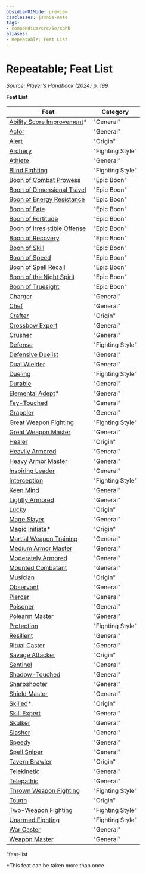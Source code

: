 ```yaml
---
obsidianUIMode: preview
cssclasses: json5e-note
tags:
- compendium/src/5e/xphb
aliases:
- Repeatable; Feat List
---
```

# Repeatable; Feat List
*Source: Player's Handbook (2024) p. 199* 

**Feat List**

| Feat | Category |
|------|----------|
| [Ability Score Improvement](/3-Mechanics/CLI/feats/ability-score-improvement-xphb.md)* | "General" |
| [Actor](/3-Mechanics/CLI/feats/actor-xphb.md) | "General" |
| [Alert](/3-Mechanics/CLI/feats/alert-xphb.md) | "Origin" |
| [Archery](/3-Mechanics/CLI/feats/archery-xphb.md) | "Fighting Style" |
| [Athlete](/3-Mechanics/CLI/feats/athlete-xphb.md) | "General" |
| [Blind Fighting](/3-Mechanics/CLI/feats/blind-fighting-xphb.md) | "Fighting Style" |
| [Boon of Combat Prowess](/3-Mechanics/CLI/feats/boon-of-combat-prowess-xphb.md) | "Epic Boon" |
| [Boon of Dimensional Travel](/3-Mechanics/CLI/feats/boon-of-dimensional-travel-xphb.md) | "Epic Boon" |
| [Boon of Energy Resistance](/3-Mechanics/CLI/feats/boon-of-energy-resistance-xphb.md) | "Epic Boon" |
| [Boon of Fate](/3-Mechanics/CLI/feats/boon-of-fate-xphb.md) | "Epic Boon" |
| [Boon of Fortitude](/3-Mechanics/CLI/feats/boon-of-fortitude-xphb.md) | "Epic Boon" |
| [Boon of Irresistible Offense](/3-Mechanics/CLI/feats/boon-of-irresistible-offense-xphb.md) | "Epic Boon" |
| [Boon of Recovery](/3-Mechanics/CLI/feats/boon-of-recovery-xphb.md) | "Epic Boon" |
| [Boon of Skill](/3-Mechanics/CLI/feats/boon-of-skill-xphb.md) | "Epic Boon" |
| [Boon of Speed](/3-Mechanics/CLI/feats/boon-of-speed-xphb.md) | "Epic Boon" |
| [Boon of Spell Recall](/3-Mechanics/CLI/feats/boon-of-spell-recall-xphb.md) | "Epic Boon" |
| [Boon of the Night Spirit](/3-Mechanics/CLI/feats/boon-of-the-night-spirit-xphb.md) | "Epic Boon" |
| [Boon of Truesight](/3-Mechanics/CLI/feats/boon-of-truesight-xphb.md) | "Epic Boon" |
| [Charger](/3-Mechanics/CLI/feats/charger-xphb.md) | "General" |
| [Chef](/3-Mechanics/CLI/feats/chef-xphb.md) | "General" |
| [Crafter](/3-Mechanics/CLI/feats/crafter-xphb.md) | "Origin" |
| [Crossbow Expert](/3-Mechanics/CLI/feats/crossbow-expert-xphb.md) | "General" |
| [Crusher](/3-Mechanics/CLI/feats/crusher-xphb.md) | "General" |
| [Defense](/3-Mechanics/CLI/feats/defense-xphb.md) | "Fighting Style" |
| [Defensive Duelist](/3-Mechanics/CLI/feats/defensive-duelist-xphb.md) | "General" |
| [Dual Wielder](/3-Mechanics/CLI/feats/dual-wielder-xphb.md) | "General" |
| [Dueling](/3-Mechanics/CLI/feats/dueling-xphb.md) | "Fighting Style" |
| [Durable](/3-Mechanics/CLI/feats/durable-xphb.md) | "General" |
| [Elemental Adept](/3-Mechanics/CLI/feats/elemental-adept-xphb.md)* | "General" |
| [Fey-Touched](/3-Mechanics/CLI/feats/fey-touched-xphb.md) | "General" |
| [Grappler](/3-Mechanics/CLI/feats/grappler-xphb.md) | "General" |
| [Great Weapon Fighting](/3-Mechanics/CLI/feats/great-weapon-fighting-xphb.md) | "Fighting Style" |
| [Great Weapon Master](/3-Mechanics/CLI/feats/great-weapon-master-xphb.md) | "General" |
| [Healer](/3-Mechanics/CLI/feats/healer-xphb.md) | "Origin" |
| [Heavily Armored](/3-Mechanics/CLI/feats/heavily-armored-xphb.md) | "General" |
| [Heavy Armor Master](/3-Mechanics/CLI/feats/heavy-armor-master-xphb.md) | "General" |
| [Inspiring Leader](/3-Mechanics/CLI/feats/inspiring-leader-xphb.md) | "General" |
| [Interception](/3-Mechanics/CLI/feats/interception-xphb.md) | "Fighting Style" |
| [Keen Mind](/3-Mechanics/CLI/feats/keen-mind-xphb.md) | "General" |
| [Lightly Armored](/3-Mechanics/CLI/feats/lightly-armored-xphb.md) | "General" |
| [Lucky](/3-Mechanics/CLI/feats/lucky-xphb.md) | "Origin" |
| [Mage Slayer](/3-Mechanics/CLI/feats/mage-slayer-xphb.md) | "General" |
| [Magic Initiate](/3-Mechanics/CLI/feats/magic-initiate-xphb.md)* | "Origin" |
| [Martial Weapon Training](/3-Mechanics/CLI/feats/martial-weapon-training-xphb.md) | "General" |
| [Medium Armor Master](/3-Mechanics/CLI/feats/medium-armor-master-xphb.md) | "General" |
| [Moderately Armored](/3-Mechanics/CLI/feats/moderately-armored-xphb.md) | "General" |
| [Mounted Combatant](/3-Mechanics/CLI/feats/mounted-combatant-xphb.md) | "General" |
| [Musician](/3-Mechanics/CLI/feats/musician-xphb.md) | "Origin" |
| [Observant](/3-Mechanics/CLI/feats/observant-xphb.md) | "General" |
| [Piercer](/3-Mechanics/CLI/feats/piercer-xphb.md) | "General" |
| [Poisoner](/3-Mechanics/CLI/feats/poisoner-xphb.md) | "General" |
| [Polearm Master](/3-Mechanics/CLI/feats/polearm-master-xphb.md) | "General" |
| [Protection](/3-Mechanics/CLI/feats/protection-xphb.md) | "Fighting Style" |
| [Resilient](/3-Mechanics/CLI/feats/resilient-xphb.md) | "General" |
| [Ritual Caster](/3-Mechanics/CLI/feats/ritual-caster-xphb.md) | "General" |
| [Savage Attacker](/3-Mechanics/CLI/feats/savage-attacker-xphb.md) | "Origin" |
| [Sentinel](/3-Mechanics/CLI/feats/sentinel-xphb.md) | "General" |
| [Shadow-Touched](/3-Mechanics/CLI/feats/shadow-touched-xphb.md) | "General" |
| [Sharpshooter](/3-Mechanics/CLI/feats/sharpshooter-xphb.md) | "General" |
| [Shield Master](/3-Mechanics/CLI/feats/shield-master-xphb.md) | "General" |
| [Skilled](/3-Mechanics/CLI/feats/skilled-xphb.md)* | "Origin" |
| [Skill Expert](/3-Mechanics/CLI/feats/skill-expert-xphb.md) | "General" |
| [Skulker](/3-Mechanics/CLI/feats/skulker-xphb.md) | "General" |
| [Slasher](/3-Mechanics/CLI/feats/slasher-xphb.md) | "General" |
| [Speedy](/3-Mechanics/CLI/feats/speedy-xphb.md) | "General" |
| [Spell Sniper](/3-Mechanics/CLI/feats/spell-sniper-xphb.md) | "General" |
| [Tavern Brawler](/3-Mechanics/CLI/feats/tavern-brawler-xphb.md) | "Origin" |
| [Telekinetic](/3-Mechanics/CLI/feats/telekinetic-xphb.md) | "General" |
| [Telepathic](/3-Mechanics/CLI/feats/telepathic-xphb.md) | "General" |
| [Thrown Weapon Fighting](/3-Mechanics/CLI/feats/thrown-weapon-fighting-xphb.md) | "Fighting Style" |
| [Tough](/3-Mechanics/CLI/feats/tough-xphb.md) | "Origin" |
| [Two-Weapon Fighting](/3-Mechanics/CLI/feats/two-weapon-fighting-xphb.md) | "Fighting Style" |
| [Unarmed Fighting](/3-Mechanics/CLI/feats/unarmed-fighting-xphb.md) | "Fighting Style" |
| [War Caster](/3-Mechanics/CLI/feats/war-caster-xphb.md) | "General" |
| [Weapon Master](/3-Mechanics/CLI/feats/weapon-master-xphb.md) | "General" |
^feat-list

*This feat can be taken more than once.
